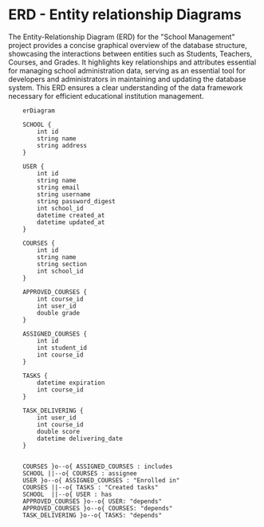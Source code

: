 # ERD - Entity relationship Diagrams

The Entity-Relationship Diagram (ERD) for the "School Management" project provides a concise graphical overview of the database structure, showcasing the interactions between entities such as Students, Teachers, Courses, and Grades. It highlights key relationships and attributes essential for managing school administration data, serving as an essential tool for developers and administrators in maintaining and updating the database system. This ERD ensures a clear understanding of the data framework necessary for efficient educational institution management.

```mermaid
    erDiagram

    SCHOOL {
        int id
        string name
        string address
    }

    USER {
        int id
        string name
        string email
        string username
        string password_digest
        int school_id
        datetime created_at
        datetime updated_at
    }

    COURSES {
        int id
        string name
        string section
        int school_id
    }

    APPROVED_COURSES {
        int course_id
        int user_id
        double grade
    }

    ASSIGNED_COURSES {
        int id
        int student_id
        int course_id
    }

    TASKS {
        datetime expiration
        int course_id
    }

    TASK_DELIVERING {
        int user_id
        int course_id
        double score
        datetime delivering_date
    }


    COURSES }o--o{ ASSIGNED_COURSES : includes
    SCHOOL ||--o{ COURSES : assignee
    USER }o--o{ ASSIGNED_COURSES : "Enrolled in"
    COURSES ||--o{ TASKS : "Created tasks"
    SCHOOL  ||--o{ USER : has
    APPROVED_COURSES }o--o{ USER: "depends"
    APPROVED_COURSES }o--o{ COURSES: "depends"
    TASK_DELIVERING }o--o{ TASKS: "depends"

```
